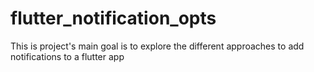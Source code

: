 # flutter_notification_opts
This is project's main goal is to explore the different approaches to add notifications to a flutter app
